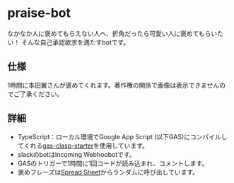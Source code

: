 # praise-bot

なかなか人に褒めてもらえない人へ、折角だったら可愛い人に褒めてもらいたい！
そんな自己承認欲求を満たすbotです。

## 仕様

1時間に本田翼さんが褒めてくれます。著作権の関係で画像は表示できませんのでご了承ください。

## 詳細

- TypeScript：ローカル環境でGoogle App Script (以下GAS)にコンパイルしてくれる[gas-clasp-starter](https://github.com/howdy39/gas-clasp-starter)を使用しています。
- slackのbotはIncoming Webhoobotです。
- GASのトリガーで1時間に1回コードが読み込まれ、コメントします。
- 褒めフレーズは[Spread Sheet](https://docs.google.com/spreadsheets/d/10YAPVNZtbq8JVLtBX9VsAqmGXqfctZIyUjbcwRCHuXc/edit?usp=sharing)からランダムに呼び出しています。